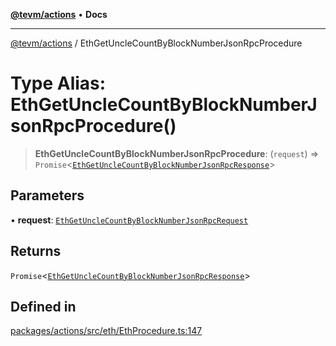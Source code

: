 [**@tevm/actions**](../README.md) • **Docs**

***

[@tevm/actions](../globals.md) / EthGetUncleCountByBlockNumberJsonRpcProcedure

# Type Alias: EthGetUncleCountByBlockNumberJsonRpcProcedure()

> **EthGetUncleCountByBlockNumberJsonRpcProcedure**: (`request`) => `Promise`\<[`EthGetUncleCountByBlockNumberJsonRpcResponse`](EthGetUncleCountByBlockNumberJsonRpcResponse.md)\>

## Parameters

• **request**: [`EthGetUncleCountByBlockNumberJsonRpcRequest`](EthGetUncleCountByBlockNumberJsonRpcRequest.md)

## Returns

`Promise`\<[`EthGetUncleCountByBlockNumberJsonRpcResponse`](EthGetUncleCountByBlockNumberJsonRpcResponse.md)\>

## Defined in

[packages/actions/src/eth/EthProcedure.ts:147](https://github.com/evmts/tevm-monorepo/blob/main/packages/actions/src/eth/EthProcedure.ts#L147)

